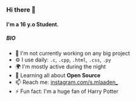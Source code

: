 ### Hi there 👋

#### I'm a 16 y.o Student.

##### BIO

- 🏢 I'm not currently working on any big project
- ⚙️ I use daily: `.c`, `.cpp`, `.html`, `.css`, `.py`
- 🌍 I'm mostly active during the night
- 🌱 Learning all about **Open Source**
- 📫 Reach me: [instagram.com/s.mlaaden_](https://www.instagram.com/s.mlaaden_/)
- ⚡️ Fun fact: I'm a huge fan of Harry Potter
